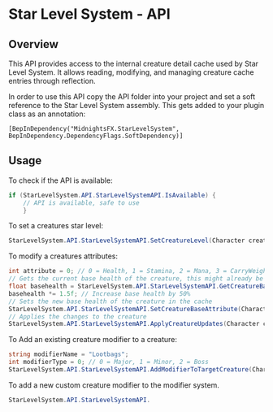 # Star Level System - API

## Overview

This API provides access to the internal creature detail cache used by Star Level System.
It allows reading, modifying, and managing creature cache entries through reflection.

In order to use this API copy the API folder into your project and set a soft reference to the Star Level System assembly.
This gets added to your plugin class as an annotation:
```
[BepInDependency("MidnightsFX.StarLevelSystem", BepInDependency.DependencyFlags.SoftDependency)]
```

## Usage

To check if the API is available:
```csharp
if (StarLevelSystem.API.StarLevelSystemAPI.IsAvailable) {
	// API is available, safe to use
	}
```

To set a creatures star level:
```csharp
StarLevelSystem.API.StarLevelSystemAPI.SetCreatureLevel(Character creature, int newLevel);
```

To modify a creatures attributes:
```csharp
int attribute = 0; // 0 = Health, 1 = Stamina, 2 = Mana, 3 = CarryWeight, 4 = Damage, 5 = Armor
// Gets the current base health of the creature, this might already be modifier by other effects
float basehealth = StarLevelSystem.API.StarLevelSystemAPI.GetCreatureBaseAttribute(Character creatureId, attribute);
basehealth *= 1.5f; // Increase base health by 50%
// Sets the new base health of the creature in the cache
StarLevelSystem.API.StarLevelSystemAPI.SetCreatureBaseAttribute(Character creatureId, attribute, basehealth);
// Applies the changes to the creature
StarLevelSystem.API.StarLevelSystemAPI.ApplyCreatureUpdates(Character creatureId);
```

To Add an existing creature modifier to a creature:
```csharp
string modifierName = "Lootbags";
int modifierType = 0; // 0 = Major, 1 = Minor, 2 = Boss
StarLevelSystem.API.StarLevelSystemAPI.AddModifierToTargetCreature(Character creatureId, modifierName, modifierType, bool update = true)
```

To add a new custom creature modifier to the modifier system.
```csharp
StarLevelSystem.API.StarLevelSystemAPI.
```